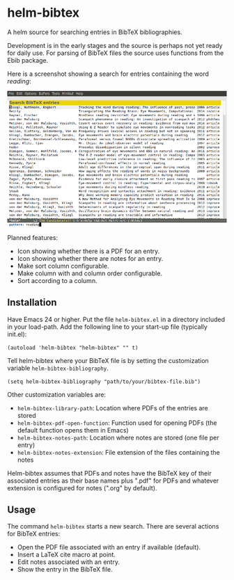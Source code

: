 helm-bibtex
===========

A helm source for searching entries in BibTeX bibliographies.

Development is in the early stages and the source is perhaps not yet ready for daily use.  For parsing of BibTeX files the source uses functions from the Ebib package.

Here is a screenshot showing a search for entries containing the word *reading*:

![A search for entries containing the word correlation](screenshot.png)

Planned features:

- Icon showing whether there is a PDF for an entry.
- Icon showing whether there are notes for an entry.
- Make sort column configurable.
- Make column with and column order configurable.
- Sort according to a column.

## Installation

Have Emacs 24 or higher.  Put the file `helm-bibtex.el` in a
directory included in your load-path.  Add the following line to your
start-up file (typically init.el):

    (autoload 'helm-bibtex "helm-bibtex" "" t)

Tell helm-bibtex where your BibTeX file is by setting the customization variable `helm-bibtex-bibliography`.

    (setq helm-bibtex-bibliography "path/to/your/bibtex-file.bib")

Other customization variables are:

- `helm-bibtex-library-path`: Location where PDFs of the entries are stored
- `helm-bibtex-pdf-open-function`: Function used for opening PDFs (the default function opens them in Emacs)
- `helm-bibtex-notes-path`: Location where notes are stored (one file per entry)
- `helm-bibtex-notes-extension`: File extension of the files containing the notes

Helm-bibtex assumes that PDFs and notes have the BibTeX key of their associated entries as their base names plus ".pdf" for PDFs and whatever extension is configured for notes (".org" by default).

## Usage

The command `helm-bibtex` starts a new search.  There are several actions for BibTeX entries:

- Open the PDF file associated with an entry if available (default).
- Insert a LaTeX cite macro at point.
- Edit notes associated with an entry.
- Show the entry in the BibTeX file.
